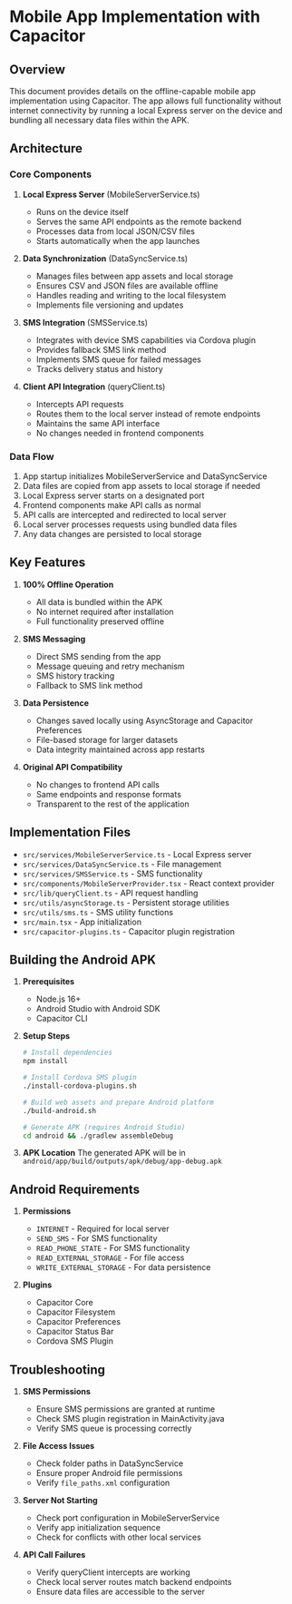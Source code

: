 # Mobile App Implementation with Capacitor

## Overview
This document provides details on the offline-capable mobile app implementation using Capacitor. The app allows full functionality without internet connectivity by running a local Express server on the device and bundling all necessary data files within the APK.

## Architecture

### Core Components

1. **Local Express Server** (MobileServerService.ts)
   - Runs on the device itself
   - Serves the same API endpoints as the remote backend
   - Processes data from local JSON/CSV files
   - Starts automatically when the app launches

2. **Data Synchronization** (DataSyncService.ts)
   - Manages files between app assets and local storage
   - Ensures CSV and JSON files are available offline
   - Handles reading and writing to the local filesystem
   - Implements file versioning and updates

3. **SMS Integration** (SMSService.ts)
   - Integrates with device SMS capabilities via Cordova plugin
   - Provides fallback SMS link method
   - Implements SMS queue for failed messages
   - Tracks delivery status and history

4. **Client API Integration** (queryClient.ts)
   - Intercepts API requests
   - Routes them to the local server instead of remote endpoints
   - Maintains the same API interface
   - No changes needed in frontend components

### Data Flow

1. App startup initializes MobileServerService and DataSyncService
2. Data files are copied from app assets to local storage if needed
3. Local Express server starts on a designated port
4. Frontend components make API calls as normal
5. API calls are intercepted and redirected to local server
6. Local server processes requests using bundled data files
7. Any data changes are persisted to local storage

## Key Features

1. **100% Offline Operation**
   - All data is bundled within the APK
   - No internet required after installation
   - Full functionality preserved offline

2. **SMS Messaging**
   - Direct SMS sending from the app
   - Message queuing and retry mechanism
   - SMS history tracking
   - Fallback to SMS link method

3. **Data Persistence**
   - Changes saved locally using AsyncStorage and Capacitor Preferences
   - File-based storage for larger datasets
   - Data integrity maintained across app restarts

4. **Original API Compatibility**
   - No changes to frontend API calls
   - Same endpoints and response formats
   - Transparent to the rest of the application

## Implementation Files

- `src/services/MobileServerService.ts` - Local Express server
- `src/services/DataSyncService.ts` - File management
- `src/services/SMSService.ts` - SMS functionality
- `src/components/MobileServerProvider.tsx` - React context provider
- `src/lib/queryClient.ts` - API request handling
- `src/utils/asyncStorage.ts` - Persistent storage utilities
- `src/utils/sms.ts` - SMS utility functions
- `src/main.tsx` - App initialization
- `src/capacitor-plugins.ts` - Capacitor plugin registration

## Building the Android APK

1. **Prerequisites**
   - Node.js 16+
   - Android Studio with Android SDK
   - Capacitor CLI

2. **Setup Steps**
   ```bash
   # Install dependencies
   npm install
   
   # Install Cordova SMS plugin
   ./install-cordova-plugins.sh
   
   # Build web assets and prepare Android platform
   ./build-android.sh
   
   # Generate APK (requires Android Studio)
   cd android && ./gradlew assembleDebug
   ```

3. **APK Location**
   The generated APK will be in `android/app/build/outputs/apk/debug/app-debug.apk`

## Android Requirements

1. **Permissions**
   - `INTERNET` - Required for local server
   - `SEND_SMS` - For SMS functionality
   - `READ_PHONE_STATE` - For SMS functionality
   - `READ_EXTERNAL_STORAGE` - For file access
   - `WRITE_EXTERNAL_STORAGE` - For data persistence

2. **Plugins**
   - Capacitor Core
   - Capacitor Filesystem
   - Capacitor Preferences
   - Capacitor Status Bar
   - Cordova SMS Plugin

## Troubleshooting

1. **SMS Permissions**
   - Ensure SMS permissions are granted at runtime
   - Check SMS plugin registration in MainActivity.java
   - Verify SMS queue is processing correctly

2. **File Access Issues**
   - Check folder paths in DataSyncService
   - Ensure proper Android file permissions
   - Verify `file_paths.xml` configuration

3. **Server Not Starting**
   - Check port configuration in MobileServerService
   - Verify app initialization sequence
   - Check for conflicts with other local services

4. **API Call Failures**
   - Verify queryClient intercepts are working
   - Check local server routes match backend endpoints
   - Ensure data files are accessible to the server